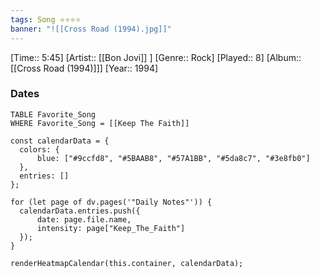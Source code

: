 ```yaml
---
tags: Song ⭐⭐⭐⭐ 
banner: "![[Cross Road (1994).jpg]]"
---
```

[Time:: 5:45]
[Artist:: [[Bon Jovi]] ]
[Genre:: Rock]
[Played:: 8]
[Album:: [[Cross Road (1994)]]]
[Year:: 1994]
### Dates
````dataview
TABLE Favorite_Song
WHERE Favorite_Song = [[Keep The Faith]]
````
  ```dataviewjs
const calendarData = { 
	colors: { 
		blue: ["#9ccfd8", "#5BAAB8", "#57A1BB", "#5da8c7", "#3e8fb0"] 
	}, 
	entries: [] 
}; 

for (let page of dv.pages('"Daily Notes"')) { 
	calendarData.entries.push({ 
		date: page.file.name, 
		intensity: page["Keep_The_Faith"]
	}); 
} 

renderHeatmapCalendar(this.container, calendarData);
```
